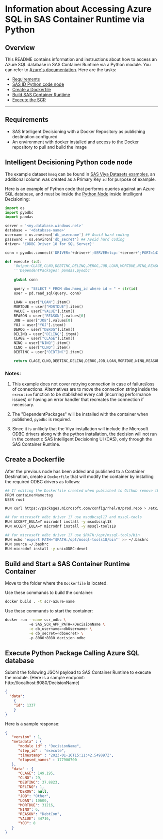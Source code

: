 # Information about Accessing Azure SQL in SAS Container Runtime via Python

## Overview<a name="intro"></a>

This README contains information and instructions about how to access an Azure SQL database in SAS Container Runtime via a Python module. You can refer to [Azure's documentation](https://learn.microsoft.com/en-us/azure/azure-sql/database/connect-query-python?view=azuresql). Here are the tasks:

* [Requirements](#req)
* [SAS ID Python code node](#code)
* [Create a Dockerfile](#dockerfile)
* [Build SAS Container Runtime](#build)
* [Execute the SCR](#exec)

---

## Requirements<a name="req"></a>

- SAS Intelligent Decisioning with a Docker Repository as publishing destination configured
- An environment with docker installed and access to the Docker repository to pull and build the image

## Intelligent Decisioning Python code node <a name="code"></a>

The example dataset `hmeq` can be found in [SAS Viya Datasets examples](https://support.sas.com/documentation/onlinedoc/viya/examples.htm), an additional column was created as a Primary Key `id` for purpose of example.

Here is an example of Python code that performs queries against an Azure SQL database, and must be inside the [Python Node](https://go.documentation.sas.com/doc/en/edmcdc/v_030/edmug/n04vfc1flrz8jsn1o5jblnbgx6i3.htm) inside Intelligent Decisioning:


```python
import os
import pyodbc
import pandas

server = '<my.database.windows.net>'
database = '<database-name>'
username = os.environ['db_username'] ## Avoid hard coding
password = os.environ['db_secret'] ## Avoid hard coding
driver= '{ODBC Driver 18 for SQL Server}'

conn = pyodbc.connect('DRIVER='+driver+';SERVER=tcp:'+server+';PORT=1433;DATABASE='+database+';UID='+username+';PWD='+ password) 

def execute (id):
    'Output:CLAGE,CLNO,DEBTINC,DELINQ,DEROG,JOB,LOAN,MORTDUE,NINQ,REASON,VALUE,YOJ'
    '''DependentPackages: pandas,pyodbc'''
	
    global conn
    
    query = "SELECT * FROM dbo.hmeq_id where id = " + str(id)
    user = pd.read_sql(query, conn)
    
    LOAN = user["LOAN"].item()
    MORTDUE = user["MORTDUE"].item()
    VALUE = user["VALUE"].item()
    REASON = user["REASON"].values[0]
    JOB = user["JOB"].values[0]
    YOJ = user["YOJ"].item()
    DEROG = user["DEROG"].item()
    DELINQ = user["DELINQ"].item()
    CLAGE = user["CLAGE"].item()
    NINQ = user["NINQ"].item()
    CLNO = user["CLNO"].item()
    DEBTINC = user["DEBTINC"].item() 

    return CLAGE,CLNO,DEBTINC,DELINQ,DEROG,JOB,LOAN,MORTDUE,NINQ,REASON,VALUE,YOJ

```

### Notes: 

1. This example does not cover retrying connection in case of failure/loss of connections. Alternatives are to move the connection string inside the `execution` function to be stablished every call (incurring performance issues) or having an error handler that recreates the connection if necessary.

2. The "DependentPackages" will be installed with the container when published, `pyodbc` is required.

3. Since it is unlikely that the Viya installation will include the Microsoft ODBC drivers along with the python installation, the decision will not run in the context o SAS Intelligent Decisioning UI (CAS), only through the SAS Container Runtime.

## Create a Dockerfile<a name="dockerfile"></a>

After the previous node has been added and published to a Container Destination, create a `Dockerfile` that will modify the container by installing the required ODBC drivers as follows:

```sh
## If editing the Dockerfile created when published to Github remove the "FROM" row
FROM containerName:tag
USER root

RUN curl https://packages.microsoft.com/config/rhel/8/prod.repo > /etc/yum.repos.d/mssql-release.repo

## for microsoft odbc driver 17 use msodbcsql17 and mssql-tools
RUN ACCEPT_EULA=Y microdnf install -y msodbcsql18
RUN ACCEPT_EULA=Y microdnf install -y mssql-tools18

## for microsoft odbc driver 17 use $PATH:/opt/mssql-tools/bin
RUN echo 'export PATH="$PATH:/opt/mssql-tools18/bin"' >> ~/.bashrc
RUN source ~/.bashrc
RUN microdnf install -y unixODBC-devel
```

## Build and Start a SAS Container Runtime Container<a name="build"></a>

Move to the folder where the `Dockerfile` is located.

Use these commands to build the container:

```sh
docker build . -t scr-azure-name
```

Use these commands to start the container:

```sh
docker run --name scr_odbc \ 
           -e SAS_SCR_APP_PATH=/DecisionName \
           -e db_username=<dbUsername> \
           -e db_secret=<dbSecret> \  
           -p 8080:8080 decision_odbc
```

## Execute Python Package Calling Azure SQL database<a name="exec"></a>

Submit the following JSON payload to SAS Container Runtime to execute the module. (Here is a sample endpoint: http://localhost:8080/DecisionName)

```json
{
  "data":
    {
    "id": 1337
    }
}
```

Here is a sample response:

```json
{
   "version" : 1,
   "metadata" : {
      "module_id" : "DecisionName",
      "step_id" : "execute",
      "timestamp" : "2023-01-16T15:11:42.549097Z",
      "elapsed_nanos" : 177900700
   },
   "data" : {
      "CLAGE": 149.195,
      "CLNO": 29,
      "DEBTINC": 37.8823,
      "DELINQ": 1,
      "DEROG": null,
      "JOB": "Other",
      "LOAN": 10600,
      "MORTDUE": 31216,
      "NINQ": 6,
      "REASON": "DebtCon", 
      "VALUE": 44716,
      "YOJ": 8
   }
}
```
